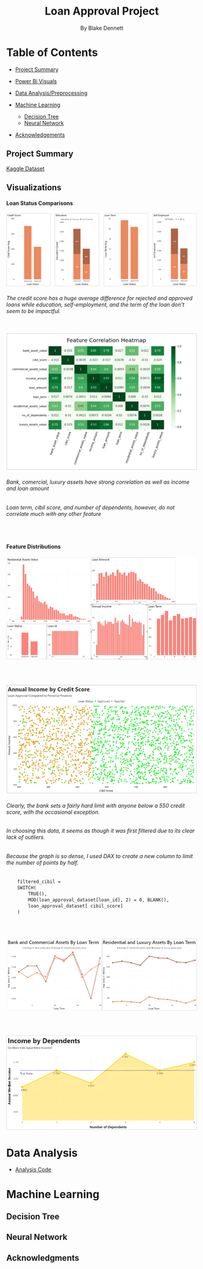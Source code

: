 

<h1 style="text-align:center;">Loan Approval Project</h1>

<p style="text-align:center;">By Blake Dennett<p>


<h1>Table of Contents</h1>

* <a href="#project-summary">Project Summary</a>

* <a href="#visualizations">Power Bi Visuals</a>

* <a href="#data-analysis">Data Analysis/Preprocessing</a>

* <a href="#machine-learning">Machine Learning</a>

    * <a href="#decision-tree">Decision Tree</a>
    * <a href="#neural-network">Neural Network</a>

* <a href="#acknowledgments">Acknowledgements</a>


## Project Summary
<a href="https://www.kaggle.com/datasets/architsharma01/loan-approval-prediction-dataset">Kaggle Dataset<a>



## Visualizations


#### Loan Status Comparisons 

<img src="./images/TripleLoanStatus.PNG" alt="Income Dependent Graph">

<h6>The credit score has a huge average difference for rejected and approved loans while education, self-employment, and the term of the loan don't seem to be impactful.</h6>

<br>

<img src="./images/FeatCorrGraph.PNG" alt="Income Dependent Graph">

<h6>Bank, comercial, luxury assets have strong correlation as well as income and loan amount</h6>
<h6>Loan term, cibil score, and number of dependents, however, do not correlate much with any other feature</h6>

<br>

#### Feature Distributions 

<img src="./images/DistributionGraphs.PNG">

<br><br>

<img src="./images/CibilStatusScatter.PNG">

<h6>Clearly, the bank sets a fairly hard limit with anyone below a 550 credit score, with the occasional exception.</h6>
<h6>In choosing this data, it seems as though it was first filtered due to its clear lack of outliers.</h6><h6>Because the graph is so dense, I used DAX to create a new column to limit the number of points by half.</h6>

```
    filtered_cibil = 
    SWITCH(
        TRUE(),
        MOD(loan_approval_dataset[loan_id], 2) = 0, BLANK(),
        loan_approval_dataset[ cibil_score]
    )
```  

<br><br>

<img src="./images/AssetLoanTerm.PNG">


<br><br>

<img src="./images/IncomeDependentGraph.PNG" alt="Income Dependent Graph">












# Data Analysis

* <a href="./analysis.ipynb">Analysis Code</a>


# Machine Learning
## Decision Tree

## Neural Network


## Acknowledgments